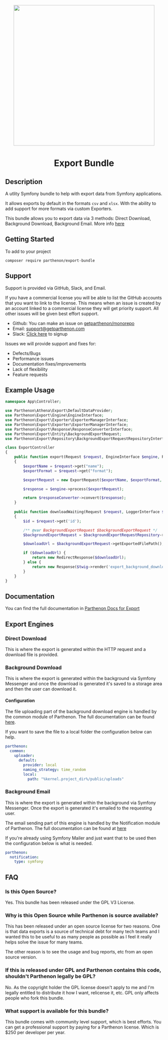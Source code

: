 <p align="center">
  <img width="450px" src="https://getparthenon.com/images/logo.svg">
</p>

<p align="center">
  <h1 style="text-align: center">Export Bundle</h1>
</p>

## Description

A utlity Symfony bundle to help with export data from Symfony applications.

It allows exports by default in the formats `csv` and `xlsx`. With the ability to add support for more formats via custom Exporters.

This bundle allows you to export data via 3 methods: Direct Download, Background Download, Background Email. More info [here](#export-engines)

## Getting Started

To add to your project

`composer require parthenon/export-bundle`

## Support

Support is provided via GitHub, Slack, and Email.

If you have a commercial license you will be able to list the GitHub accounts that you want to link to the license. This
means when an issue is created by an account linked to a commercial license they will get priority support. All other
issues will be given best effort support.

* Github: You can make an issue on [getparthenon/monorepo](https://github.com/getparthenon/monorepo/issues/new/choose)
* Email: support@getparthenon.com
* Slack: [Click here](https://join.slack.com/t/parthenonsupport/shared_invite/zt-1kmmuvul0-Ai1Sp6j3SzlF955Z~CD~~Q) to signup

Issues we will provide support and fixes for:

* Defects/Bugs
* Performance issues
* Documentation fixes/improvements
* Lack of flexibility
* Feature requests

## Example Usage

```php
namespace App\Controller;

use Parthenon\Athena\Export\DefaultDataProvider;
use Parthenon\Export\Engine\EngineInterface;
use Parthenon\Export\Exporter\ExporterManagerInterface;
use Parthenon\Export\Exporter\ExporterManagerInterface;
use Parthenon\Export\Response\ResponseConverterInterface;
use Parthenon\Export\Entity\BackgroundExportRequest;
use Parthenon\Export\Repository\BackgroundExportRequestRepositoryInterface;

class ExportController
{
    public function export(Request $request, EngineInterface $engine, ResponseConverterInterface $responseConverter)
    {
        $exportName = $request->get("name");
        $exportFormat = $request->get("format");

        $exportRequest = new ExportRequest($exportName, $exportFormat, DefaultDataProvider::class, $parameters);

        $response = $engine->process($exportRequest);

        return $responseConverter->convert($response);
    }
    
    public function downloadWaiting(Request $request, LoggerInterface $logger, BackgroundExportRequestRepositoryInterface $backgroundExportRequestRepository, Environment $twig)
    {
        $id = $request->get('id');

        /** @var BackgroundExportRequest $backgroundExportRequest */
        $backgroundExportRequest = $backgroundExportRequestRepository->findById($id);

        $downloadUrl = $backgroundExportRequest->getExportedFilePath();

        if ($downloadUrl) {
            return new RedirectResponse($downloadUrl);
        } else {
            return new Response($twig->render('export_background_download.html.twig'));
        }
    }
}
```

## Documentation

You can find the full documentation in [Parthenon Docs for Export](https://getparthenon.com/docs/next/export/overview)

## Export Engines

### Direct Download 

This is where the export is generated within the HTTP request and a download file is provided.

### Background Download

This is where the export is generated within the background via Symfony Messenger and once the download is generated it's saved to a storage area and then the user can download it.

#### Configuration

The file uploading part of the background download engine is handled by the common module of Parthenon. The full documentation can be found [here](https://getparthenon.com/docs/next/common/upload/).

If you want to save the file to a local folder the configuration below can help.

```yaml
parthenon:
  common:
    uploader:
      default:
        provider: local
        naming_strategy: time_random
        local:  
          path: "%kernel.project_dir%/public/uploads"
```
### Background Email

This is where the export is generated within the background via Symfony Messenger. Once the export is generated it's emailed to the requesting user.

The email sending part of this engine is handled by the Notification module of Parthenon. The full documentation can be found at [here](https://getparthenon.com/docs/next/notification/email)

If you're already using Symfony Mailer and just want that to be used then the configuration below is what is needed.

```yaml
parthenon:
  notification:
    type: symfony
```

## FAQ

### Is this Open Source?

Yes. This bundle has been released under the GPL V3 License.

### Why is this Open Source while Parthenon is source available?

This has been released under an open source license for two reasons. One is that data exports is a source of technical debt for many tech teams and I wanted this to be useful to as many people as possible as I feel it really helps solve the issue for many teams.

The other reason is to see the usage and bug reports, etc from an open source version.

### If this is released under GPL and Parthenon contains this code, shouldn't Parthenon legally be GPL?

No. As the copyright holder the GPL license doesn't apply to me and I'm legally entitled to distribute it how I want, relicense it, etc. GPL only affects people who fork this bundle.

### What support is available for this bundle?

This bundle comes with community level support, which is best efforts. You can get a professional support by paying for a Parthenon license. Which is $250 per developer per year.


